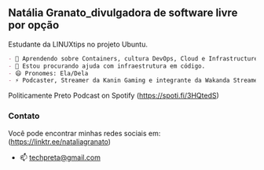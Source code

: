 ## Natália Granato_divulgadora de software livre por opção
Estudante da LINUXtips no projeto Ubuntu.

```markdown
- 🌱 Aprendendo sobre Containers, cultura DevOps, Cloud e Infrastructure as Code.
- 🤔 Estou procurando ajuda com infraestrutura em código.
- 😄 Pronomes: Ela/Dela
- ⚡ Podcaster, Streamer da Kanin Gaming e integrante da Wakanda Streamers
```

Politicamente Preto Podcast on Spotify (https://spoti.fi/3HQtedS)


### Contato
Você pode encontrar minhas redes sociais em: (https://linktr.ee/nataliagranato)
- 📫 techpreta@gmail.com
